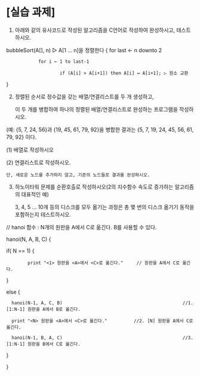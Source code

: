 # [실습 과제]
1. 아래와 같의 유사코드로 작성된 알고리즘을 C언어로 작성하여 완성하시고, 테스트하시오.

 

bubbleSort(A[], n)    ▷ A[1 ... n]을 정렬한다
{
        for last ← n downto 2                                            

                for i ← 1 to last-1                                           

                        if (A[i] > A[i+1]) then A[i] ↔ A[i+1]; ▷ 원소 교환  
}

 

2. 정렬된 순서로 정수값을 갖는 배열/연결리스트를 두 개 생성하고,

   이 두 개를 병합하여 하나의 정렬된 배열/연결리스트로 완성하는 프로그램을 작성하시오.

(예: {5, 7, 24, 56}과 {19, 45, 61, 79, 92}을 병합한 결과는 {5, 7, 19, 24, 45, 56, 61, 79, 92} 이다.

 

(1) 배열로 작성하시오

(2) 연결리스트로 작성하시오.

    단, 새로운 노드를 추가하지 않고, 기존의 노드들로 결과를 완성하시오.

 

3. 하노이타워 문제를 순환호출로 작성하시오(2의 지수함수 속도로 증가하는 알고리즘의 대표적인 예)

   3, 4, 5 ... 10개 등의 디스크를 모두 옮기는 과정은 총 몇 번의 디스크 옮기기 동작을 포함하는지 테스트하시오.

 

// hanoi 함수 : N개의 원판을 A에서 C로 옮긴다. B를 사용할 수 있다.

hanoi(N, A, B, C)
{

   if( N == 1) {

            print "<1> 원판을 <A>에서 <C>로 옮긴다."     // 원판을 A에서 C로 옮긴다.

 
   }

 else {

      hanoi(N-1, A, C, B)                                             //1. [1:N-1] 원판을 A에서 B로 옮긴다.

      print "<N> 원판을 <A>에서 <C>로 옮긴다."          //2. [N] 원판을 A에서 C로 옮긴다.

      hanoi(N-1, B, A, C)                                             //3. [1:N-1] 원판을 B에서 C로 옮긴다.

   }

}